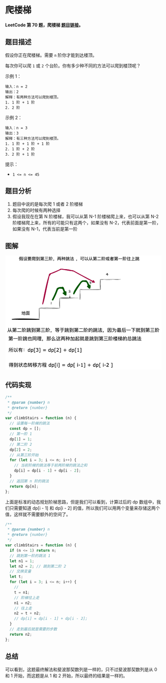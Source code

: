 # 爬楼梯

**LeetCode 第 70 题，爬楼梯 [题目链接](https://leetcode-cn.com/problems/climbing-stairs/)。**


## 题目描述

假设你正在爬楼梯。需要 `n` 阶你才能到达楼顶。

每次你可以爬 `1` 或 `2` 个台阶。你有多少种不同的方法可以爬到楼顶呢？

 

示例 1：

```
输入：n = 2
输出：2
解释：有两种方法可以爬到楼顶。
1. 1 阶 + 1 阶
2. 2 阶
```

示例 2：

```
输入：n = 3
输出：3
解释：有三种方法可以爬到楼顶。
1. 1 阶 + 1 阶 + 1 阶
2. 1 阶 + 2 阶
3. 2 阶 + 1 阶
```

提示：

* `1 <= n <= 45`


## 题目分析

1. 题目中说的是每次爬 1 或者 2 阶楼梯
2. 每次爬的时候有两种选择
3. 假设我现在在第 N 阶楼梯，我可以从第 N-1 阶楼梯爬上来，也可以从第 N-2 阶楼梯爬上来，所有的可能只有这两个，如果没有 N-2，代表前面是第一阶，如果没有 N-1，代表当前是第一阶

## 图解

![](./爬楼梯.drawio.png)


## 代码实现

```js
/**
 * @param {number} n
 * @return {number}
 */
var climbStairs = function (n) {
  // 设置每一阶梯的跳法
  const dp = [];
  // 第一阶 1
  dp[1] = 1;
  // 第二阶 2
  dp[2] = 2;
  // 从第三阶开始
  for (let i = 3; i <= n; i++) {
    // 当前阶梯的跳法等于前两阶梯的跳法之和
    dp[i] = dp[i - 1] + dp[i - 2];
  }
  // 返回第 n 阶的跳法
  return dp[n];
};
```
上面是标准的动态规划阶梯思路，但是我们可以看到，计算过后的 dp 数组中，我们只需要知道 dp[i - 1] 和 dp[i - 2] 的值，所以我们可以用两个变量来存储这两个值，这样就不需要额外的空间了。

```js
/**
 * @param {number} n
 * @return {number}
 */
var climbStairs = function (n) {
  if (n <= 1) return n;
  // 跳到第一阶的跳法 1
  let n1 = 1;
  let n2 = 2; // 跳到第二阶 2
  // 交换变量
  let t;
  for (let i = 3; i <= n; i++) {
    // 
    t = n1;
    // 阶梯往上走
    n1 = n2;
    // 往上走
    n2 = t + n2;
    // dp[i] = dp[i - 1] + dp[i - 2];
  }
  // 走到最后就是需要的步数
  return n2;
};
```

## 总结
可以看到，这题最终解法和斐波那契数列是一样的，只不过斐波那契数列是从 0 和 1 开始，而这题是从 1 和 2 开始，所以最终的结果是一样的。